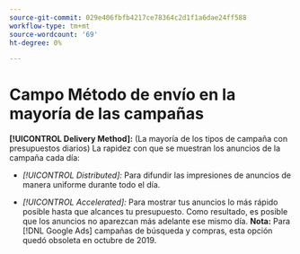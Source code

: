 ```yaml
---
source-git-commit: 029e406fbfb4217ce78364c2d1f1a6dae24ff588
workflow-type: tm+mt
source-wordcount: '69'
ht-degree: 0%

---
```

# Campo Método de envío en la mayoría de las campañas

**[!UICONTROL Delivery Method]:** (La mayoría de los tipos de campaña con presupuestos diarios) La rapidez con que se muestran los anuncios de la campaña
cada día:

* *[!UICONTROL Distributed]:* Para difundir las impresiones de anuncios de manera uniforme durante todo el día.

* *[!UICONTROL Accelerated]:* Para mostrar tus anuncios lo más rápido posible hasta que alcances tu presupuesto. Como resultado, es posible que los anuncios no aparezcan más adelante ese mismo día. **Nota:** Para [!DNL Google Ads] campañas de búsqueda y compras, esta opción quedó obsoleta en octubre de 2019.
